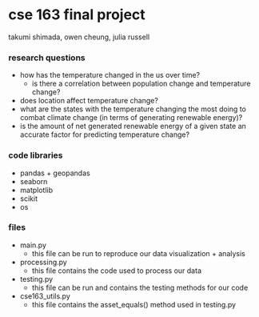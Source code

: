 # cse 163 final project
takumi shimada, owen cheung, julia russell
### research questions
- how has the temperature changed in the us over time?
  - is there a correlation between population change and temperature change?
- does location affect temperature change?
- what are the states with the temperature changing the most doing to combat climate change (in terms of generating renewable energy)?
- is the amount of net generated renewable energy of a given state an accurate factor for predicting temperature change?
### code libraries
- pandas + geopandas
- seaborn
- matplotlib
- scikit
- os
### files
- main.py
  - this file can be run to reproduce our data visualization + analysis
- processing.py
  - this file contains the code used to process our data
- testing.py
  - this file can be run and contains the testing methods for our code
- cse163_utils.py
  - this file contains the asset_equals() method used in testing.py